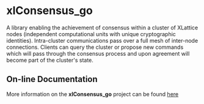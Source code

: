 # xlConsensus_go

A library enabling the achievement of consensus within a cluster of 
XLattice nodes (independent computational units with unique cryptographic identities).  Intra-cluster communications pass over a full mesh of inter-node
connections.  Clients can query the cluster or propose new commands which 
will pass through the consensus process and upon agreement will become part
of the cluster's state.

## On-line Documentation

More information on the **xlConsensus_go** project can be found [here](https://jddixon.github.io/xlConsensus_go)
